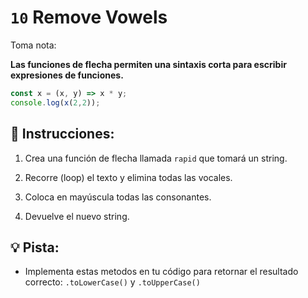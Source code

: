 # `10` Remove Vowels

Toma nota: 

**Las funciones de flecha permiten una sintaxis corta para escribir expresiones de funciones.**

```js
const x = (x, y) => x * y;
console.log(x(2,2));
```

## 📝 Instrucciones:

1. Crea una función de flecha llamada `rapid` que tomará un string.

2. Recorre (loop) el texto y elimina todas las vocales.

3. Coloca en mayúscula todas las consonantes.

4. Devuelve el nuevo string.

## 💡 Pista:

+ Implementa estas metodos en tu código para retornar el resultado correcto: `.toLowerCase()` y `.toUpperCase()`